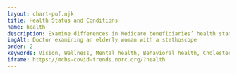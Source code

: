 ```yaml
---
layout: chart-puf.njk
title: Health Status and Conditions
name: health
description: Examine differences in Medicare beneficiaries’ health status and the prevalence of health conditions by year.
imgAlt: Doctor examining an elderly woman with a stethoscope
order: 2
keywords: Vision, Wellness, Mental health, Behavioral health, Cholesterol, Hypertension, Arthritis, Hearing, Diabetes, Heart disease, Depression, Cancer, Pulmonary disease, Osteoporosis, Stroke, Alzheimer's, Dementia, Sensory impairment, Sex, Gender, Age, Income, Race, Ethnicity, Education, Chronic
iframe: https://mcbs-covid-trends.norc.org/?health
---
```

